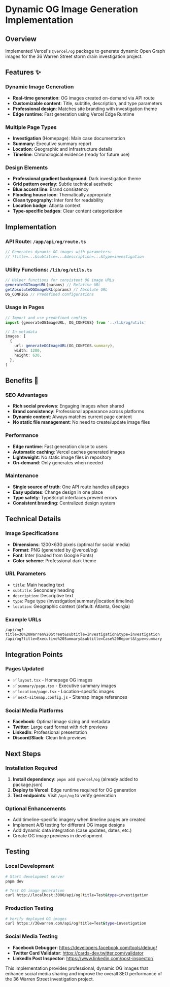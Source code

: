 # Dynamic OG Image Generation Implementation

## Overview

Implemented Vercel's `@vercel/og` package to generate dynamic Open Graph images for the 36 Warren Street storm drain investigation project.

## Features ✨

### Dynamic Image Generation

- **Real-time generation**: OG images created on-demand via API route
- **Customizable content**: Title, subtitle, description, and type parameters
- **Professional design**: Matches site branding with investigation theme
- **Edge runtime**: Fast generation using Vercel Edge Runtime

### Multiple Page Types

- **Investigation** (Homepage): Main case documentation
- **Summary**: Executive summary report
- **Location**: Geographic and infrastructure details
- **Timeline**: Chronological evidence (ready for future use)

### Design Elements

- **Professional gradient background**: Dark investigation theme
- **Grid pattern overlay**: Subtle technical aesthetic
- **Blue accent line**: Brand consistency
- **Flooding house icon**: Thematically appropriate
- **Clean typography**: Inter font for readability
- **Location badge**: Atlanta context
- **Type-specific badges**: Clear content categorization

## Implementation

### API Route: `/app/api/og/route.ts`

```typescript
// Generates dynamic OG images with parameters:
// ?title=...&subtitle=...&description=...&type=investigation
```

### Utility Functions: `/lib/og/utils.ts`

```typescript
// Helper functions for consistent OG image URLs
generateOGImageURL(params) // Relative URL
getAbsoluteOGImageURL(params) // Absolute URL
OG_CONFIGS // Predefined configurations
```

### Usage in Pages

```typescript
// Import and use predefined configs
import {generateOGImageURL, OG_CONFIGS} from '../lib/og/utils'

// In metadata
images: [
  {
    url: generateOGImageURL(OG_CONFIGS.summary),
    width: 1200,
    height: 630,
  },
]
```

## Benefits 🎯

### SEO Advantages

- **Rich social previews**: Engaging images when shared
- **Brand consistency**: Professional appearance across platforms
- **Dynamic content**: Always matches current page content
- **No static file management**: No need to create/update image files

### Performance

- **Edge runtime**: Fast generation close to users
- **Automatic caching**: Vercel caches generated images
- **Lightweight**: No static image files in repository
- **On-demand**: Only generates when needed

### Maintenance

- **Single source of truth**: One API route handles all pages
- **Easy updates**: Change design in one place
- **Type safety**: TypeScript interfaces prevent errors
- **Consistent branding**: Centralized design system

## Technical Details

### Image Specifications

- **Dimensions**: 1200×630 pixels (optimal for social media)
- **Format**: PNG (generated by @vercel/og)
- **Font**: Inter (loaded from Google Fonts)
- **Color scheme**: Professional dark theme

### URL Parameters

- `title`: Main heading text
- `subtitle`: Secondary heading
- `description`: Descriptive text
- `type`: Page type (investigation|summary|location|timeline)
- `location`: Geographic context (default: Atlanta, Georgia)

### Example URLs

```
/api/og?title=36%20Warren%20Street&subtitle=Investigation&type=investigation
/api/og?title=Executive%20Summary&subtitle=Case%20Report&type=summary
```

## Integration Points

### Pages Updated

- ✅ `layout.tsx` - Homepage OG images
- ✅ `summary/page.tsx` - Executive summary images
- ✅ `location/page.tsx` - Location-specific images
- ✅ `next-sitemap.config.js` - Sitemap image references

### Social Media Platforms

- **Facebook**: Optimal image sizing and metadata
- **Twitter**: Large card format with rich previews
- **LinkedIn**: Professional presentation
- **Discord/Slack**: Clean link previews

## Next Steps

### Installation Required

1. **Install dependency**: `pnpm add @vercel/og` (already added to package.json)
2. **Deploy to Vercel**: Edge runtime required for OG generation
3. **Test endpoints**: Visit `/api/og` to verify generation

### Optional Enhancements

- Add timeline-specific imagery when timeline pages are created
- Implement A/B testing for different OG image designs
- Add dynamic data integration (case updates, dates, etc.)
- Create OG image previews in development

## Testing

### Local Development

```bash
# Start development server
pnpm dev

# Test OG image generation
curl http://localhost:3000/api/og?title=Test&type=investigation
```

### Production Testing

```bash
# Verify deployed OG images
curl https://36warren.com/api/og?title=Test&type=investigation
```

### Social Media Testing

- **Facebook Debugger**: https://developers.facebook.com/tools/debug/
- **Twitter Card Validator**: https://cards-dev.twitter.com/validator
- **LinkedIn Post Inspector**: https://www.linkedin.com/post-inspector/

This implementation provides professional, dynamic OG images that enhance social media sharing and improve the overall SEO performance of the 36 Warren Street investigation project.
